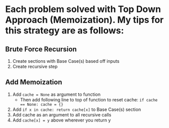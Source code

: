 # Each problem solved with Top Down Approach (Memoization). My tips for this strategy are as follows:

## Brute Force Recursion
1. Create sections with Base Case(s) based off inputs
2. Create recursive step

## Add Memoization
1. Add `cache = None` as argument to function
    - Then add following line to top of function to reset cache: `if cache == None: cache = {}`
2. Add `if x in cache: return cache[x]` to Base Case(s) section
3. Add cache as an argument to all recursive calls
4. Add `cache[x] = y` above wherever you return y
